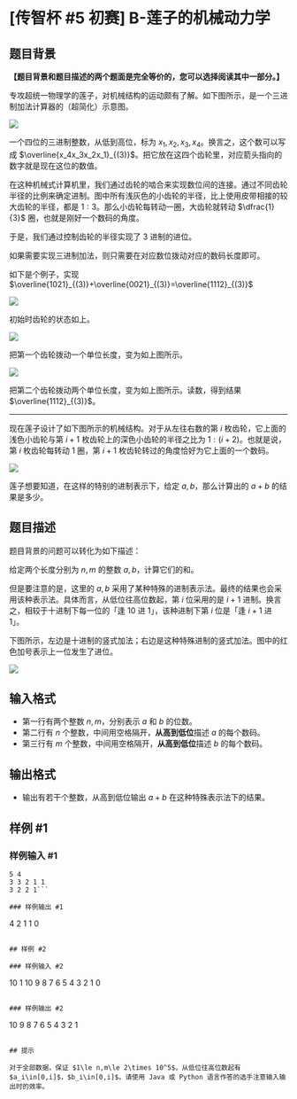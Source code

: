 # [传智杯 #5 初赛] B-莲子的机械动力学

## 题目背景

**【题目背景和题目描述的两个题面是完全等价的，您可以选择阅读其中一部分。】**

专攻超统一物理学的莲子，对机械结构的运动颇有了解。如下图所示，是一个三进制加法计算器的（超简化）示意图。

![](https://cdn.luogu.com.cn/upload/image_hosting/l6gm0j36.png)

一个四位的三进制整数，从低到高位，标为 $x_1,x_2,x_3,x_4$。换言之，这个数可以写成 $\overline{x_4x_3x_2x_1}_{(3)}$。把它放在这四个齿轮里，对应箭头指向的数字就是现在这位的数值。

在这种机械式计算机里，我们通过齿轮的啮合来实现数位间的连接。通过不同齿轮半径的比例来确定进制。图中所有浅灰色的小齿轮的半径，比上使用皮带相接的较大齿轮的半径，都是 $1:3$。那么小齿轮每转动一圈，大齿轮就转动 $\dfrac{1}{3}$ 圈，也就是刚好一个数码的角度。

于是，我们通过控制齿轮的半径实现了 $3$ 进制的进位。

如果需要实现三进制加法，则只需要在对应数位拨动对应的数码长度即可。

如下是个例子，实现 $\overline{1021}_{(3)}+\overline{0021}_{(3)}=\overline{1112}_{(3)}$

![](https://cdn.luogu.com.cn/upload/image_hosting/4kcgnp7j.png)

初始时齿轮的状态如上。

![](https://cdn.luogu.com.cn/upload/image_hosting/dcd66l5v.png)

把第一个齿轮拨动一个单位长度，变为如上图所示。

![](https://cdn.luogu.com.cn/upload/image_hosting/oiexg3yw.png)

把第二个齿轮拨动两个单位长度，变为如上图所示。读数，得到结果 $\overline{1112}_{(3)}$。

---

现在莲子设计了如下图所示的机械结构。对于从左往右数的第 $i$ 枚齿轮，它上面的浅色小齿轮与第 $i+1$ 枚齿轮上的深色小齿轮的半径之比为 $1:(i+2)$。也就是说，第 $i$ 枚齿轮每转动 $1$ 圈，第 $i+1$ 枚齿轮转过的角度恰好为它上面的一个数码。

![](https://cdn.luogu.com.cn/upload/image_hosting/zi1d0qnn.png)

莲子想要知道，在这样的特别的进制表示下，给定 $a,b$，那么计算出的 $a+b$ 的结果是多少。


## 题目描述

题目背景的问题可以转化为如下描述：

给定两个长度分别为 $n,m$ 的整数 $a,b$，计算它们的和。

但是要注意的是，这里的 $a,b$ 采用了某种特殊的进制表示法。最终的结果也会采用该种表示法。具体而言，从低位往高位数起，第 $i$ 位采用的是 $i+1$ 进制。换言之，相较于十进制下每一位的「逢 $10$ 进 $1$」，该种进制下第 $i$ 位是「逢 $i+1$ 进 $1$」。

下图所示，左边是十进制的竖式加法；右边是这种特殊进制的竖式加法。图中的红色加号表示上一位发生了进位。

![](https://cdn.luogu.com.cn/upload/image_hosting/px92d6yd.png)

## 输入格式

- 第一行有两个整数 $n,m$，分别表示 $a$ 和 $b$ 的位数。
- 第二行有 $n$ 个整数，中间用空格隔开，**从高到低位**描述 $a$ 的每个数码。
- 第三行有 $m$ 个整数，中间用空格隔开，**从高到低位**描述 $b$ 的每个数码。

## 输出格式

- 输出有若干个整数，从高到低位输出 $a+b$ 在这种特殊表示法下的结果。

## 样例 #1

### 样例输入 #1
```
5 4
3 3 2 1 1
3 2 2 1```

### 样例输出 #1

```
4 2 1 1 0
```

## 样例 #2

### 样例输入 #2
```
10 1
10 9 8 7 6 5 4 3 2 1
0
```

### 样例输出 #2

```
10 9 8 7 6 5 4 3 2 1
```

## 提示

对于全部数据，保证 $1\le n,m\le 2\times 10^5$，从低位往高位数起有 $a_i\in[0,i]$，$b_i\in[0,i]$。请使用 Java 或 Python 语言作答的选手注意输入输出时的效率。
